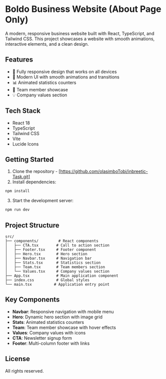 # Boldo Business Website (About Page Only)

A modern, responsive business website built with React, TypeScript, and Tailwind CSS. This project showcases a website with smooth animations, interactive elements, and a clean design.

## Features

- 📱 Fully responsive design that works on all devices
- 🎨 Modern UI with smooth animations and transitions
- 📊 Animated statistics counters
- 👥 Team member showcase
- 💡 Company values section

## Tech Stack

- React 18
- TypeScript
- Tailwind CSS
- Vite
- Lucide Icons

## Getting Started

1. Clone the repository - [https://github.com/olasimboTobi/inbreetic-Task.git]
2. Install dependencies:
```bash
npm install
```
3. Start the development server:
```bash
npm run dev
```

## Project Structure

```
src/
├── components/         # React components
│   ├── CTA.tsx        # Call to action section
│   ├── Footer.tsx     # Footer component
│   ├── Hero.tsx       # Hero section
│   ├── Navbar.tsx     # Navigation bar
│   ├── Stats.tsx      # Statistics section
│   ├── Team.tsx       # Team members section
│   └── Values.tsx     # Company values section
├── App.tsx            # Main application component
├── index.css          # Global styles
└── main.tsx          # Application entry point
```

## Key Components

- **Navbar**: Responsive navigation with mobile menu
- **Hero**: Dynamic hero section with image grid
- **Stats**: Animated statistics counters
- **Team**: Team member showcase with hover effects
- **Values**: Company values with icons
- **CTA**: Newsletter signup form
- **Footer**: Multi-column footer with links


## License

All rights reserved.